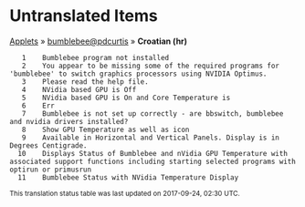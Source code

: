 # Untranslated Items
[Applets](../../../README.md) &#187; [bumblebee@pdcurtis](../README.md) &#187; **Croatian (hr)**

       1	Bumblebee program not installed
       2	You appear to be missing some of the required programs for 'bumblebee' to switch graphics processors using NVIDIA Optimus.
       3	Please read the help file.
       4	NVidia based GPU is Off
       5	NVidia based GPU is On and Core Temperature is
       6	Err
       7	Bumblebee is not set up correctly - are bbswitch, bumblebee and nvidia drivers installed?
       8	Show GPU Temperature as well as icon
       9	Available in Horizontal and Vertical Panels. Display is in Degrees Centigrade.
      10	Displays Status of Bumblebee and nVidia GPU Temperature with associated support functions including starting selected programs with optirun or primusrun
      11	Bumblebee Status with NVidia Temperature Display

<sup>This translation status table was last updated on 2017-09-24, 02:30 UTC.</sup>
